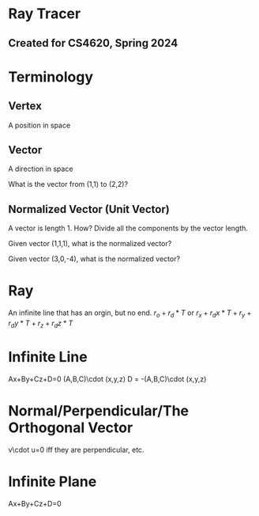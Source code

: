 # Ray Tracer 
## Created for CS4620, Spring 2024

# Terminology

## Vertex 
A position in space

## Vector
A direction in space

What is the vector from (1,1) to (2,2)?



## Normalized Vector (Unit Vector)
A vector is length 1.
How? Divide all the components by the vector length.

Given vector (1,1,1), what is the normalized vector?

Given vector (3,0,-4), what is the normalized vector?



# Ray
An infinite line that has an orgin, but no end.
$r_o+r_d*T$ or $r_x+r_dx*T+r_y+r_dy*T+r_z+r_dz*T$

# Infinite Line
Ax+By+Cz+D=0
(A,B,C)\cdot (x,y,z)
D = -(A,B,C)\cdot (x,y,z)

# Normal/Perpendicular/The Orthogonal Vector
v\cdot u=0 iff they are perpendicular, etc.

# Infinite Plane
Ax+By+Cz+D=0

